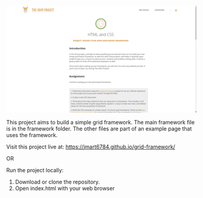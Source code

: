 ![screen shot](screenshot.png)

This project aims to build a simple grid framework. The main framework file is in the framework folder. The other files are part of an example page that uses the framework.

Visit this project live at: https://jmart6784.github.io/grid-framework/

OR

Run the project locally:

1. Download or clone the repository.
2. Open index.html with your web browser